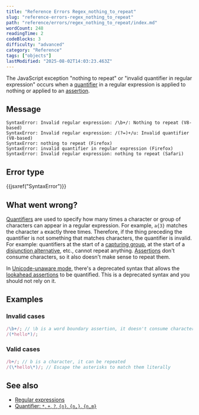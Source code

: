 ```yaml
---
title: "Reference Errors Regex_nothing_to_repeat"
slug: "reference-errors-regex_nothing_to_repeat"
path: "reference/errors/regex_nothing_to_repeat/index.md"
wordCount: 248
readingTime: 2
codeBlocks: 3
difficulty: "advanced"
category: "Reference"
tags: ["objects"]
lastModified: "2025-08-02T14:03:23.463Z"
---
```



The JavaScript exception "nothing to repeat" or "invalid quantifier in regular expression" occurs when a [quantifier](/en-US/docs/Web/JavaScript/Reference/Regular_expressions/Quantifier) in a regular expression is applied to nothing or applied to an [assertion](/en-US/docs/Web/JavaScript/Reference/Regular_expressions#assertions).

## Message

```plain
SyntaxError: Invalid regular expression: /\b+/: Nothing to repeat (V8-based)
SyntaxError: Invalid regular expression: /(?=)+/u: Invalid quantifier (V8-based)
SyntaxError: nothing to repeat (Firefox)
SyntaxError: invalid quantifier in regular expression (Firefox)
SyntaxError: Invalid regular expression: nothing to repeat (Safari)
```

## Error type

{{jsxref("SyntaxError")}}

## What went wrong?

[Quantifiers](/en-US/docs/Web/JavaScript/Reference/Regular_expressions/Quantifier) are used to specify how many times a character or group of characters can appear in a regular expression. For example, `a{3}` matches the character `a` exactly three times. Therefore, if the thing preceding the quantifier is not something that matches characters, the quantifier is invalid. For example: quantifiers at the start of a [capturing group](/en-US/docs/Web/JavaScript/Reference/Regular_expressions/Capturing_group), at the start of a [disjunction alternative](/en-US/docs/Web/JavaScript/Reference/Regular_expressions/Disjunction), etc., cannot repeat anything. [Assertions](/en-US/docs/Web/JavaScript/Reference/Regular_expressions#assertions) don't consume characters, so it also doesn't make sense to repeat them.

In [Unicode-unaware mode](/en-US/docs/Web/JavaScript/Reference/Global_Objects/RegExp/unicode#unicode-aware_mode), there's a deprecated syntax that allows the [lookahead assertions](/en-US/docs/Web/JavaScript/Reference/Regular_expressions/Lookahead_assertion) to be quantified. This is a deprecated syntax and you should not rely on it.

## Examples

### Invalid cases

```js example-bad
/\b+/; // \b is a word boundary assertion, it doesn't consume characters
/(*hello*)/;
```

### Valid cases

```js example-good
/b+/; // b is a character, it can be repeated
/(\*hello\*)/; // Escape the asterisks to match them literally
```

## See also

- [Regular expressions](/en-US/docs/Web/JavaScript/Reference/Regular_expressions)
- [Quantifier: `*`, `+`, `?`, `{n}`, `{n,}`, `{n,m}`](/en-US/docs/Web/JavaScript/Reference/Regular_expressions/Quantifier)
